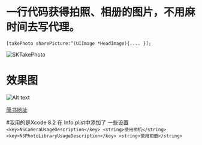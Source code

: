 # 一行代码获得拍照、相册的图片，不用麻时间去写代理。

`[takePhoto sharePicture:^(UIImage *HeadImage){.... }];`
   
    
![SKTakePhoto](http://upload-images.jianshu.io/upload_images/1485140-ccd8a0d949738817.png?imageMogr2/auto-orient/strip%7CimageView2/2)


# 效果图
![Alt text](http://upload-images.jianshu.io/upload_images/1485140-5b76fedc87edff55.png?imageMogr2/auto-orient/strip%7CimageView2/2)

[简书地址](http://www.jianshu.com/p/685bdf2f909c)

#我用的是Xcode 8.2  在 Info.plist中添加了 一些设置
   ` <key>NSCameraUsageDescription</key>
     <string>使用相机</string>
    <key>NSPhotoLibraryUsageDescription</key>
    <string>使用相册</string>`
